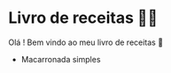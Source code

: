 # Livro de receitas :man_cook:

Olá ! Bem vindo ao meu livro de receitas :wave:

- Macarronada simples

